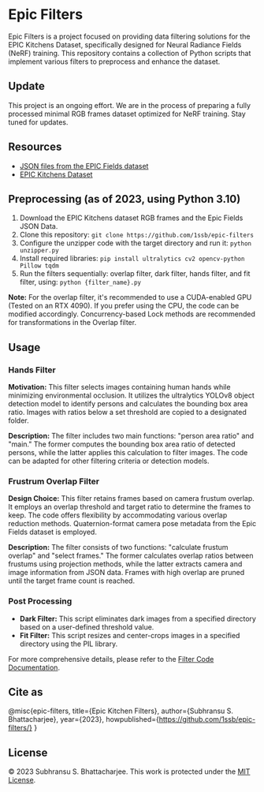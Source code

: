 # Epic Filters

Epic Filters is a project focused on providing data filtering solutions for the EPIC Kitchens Dataset, specifically designed for Neural Radiance Fields (NeRF) training. This repository contains a collection of Python scripts that implement various filters to preprocess and enhance the dataset.

## Update

This project is an ongoing effort. We are in the process of preparing a fully processed minimal RGB frames dataset optimized for NeRF training. Stay tuned for updates.

## Resources

- [JSON files from the EPIC Fields dataset](https://github.com/epic-kitchens/epic-Fields-code)
- [EPIC Kitchens Dataset](https://github.com/epic-kitchens/)

## Preprocessing (as of 2023, using Python 3.10)

1. Download the EPIC Kitchens dataset RGB frames and the Epic Fields JSON Data.
2. Clone this repository: `git clone https://github.com/1ssb/epic-filters`
3. Configure the unzipper code with the target directory and run it: `python unzipper.py`
4. Install required libraries: `pip install ultralytics cv2 opencv-python Pillow tqdm`
5. Run the filters sequentially: overlap filter, dark filter, hands filter, and fit filter, using: `python {filter_name}.py`

**Note:** For the overlap filter, it's recommended to use a CUDA-enabled GPU (Tested on an RTX 4090). If you prefer using the CPU, the code can be modified accordingly. Concurrency-based Lock methods are recommended for transformations in the Overlap filter.

## Usage

### Hands Filter

**Motivation:** This filter selects images containing human hands while minimizing environmental occlusion. It utilizes the ultralytics YOLOv8 object detection model to identify persons and calculates the bounding box area ratio. Images with ratios below a set threshold are copied to a designated folder.

**Description:** The filter includes two main functions: "person area ratio" and "main." The former computes the bounding box area ratio of detected persons, while the latter applies this calculation to filter images. The code can be adapted for other filtering criteria or detection models.

### Frustrum Overlap Filter

**Design Choice:** This filter retains frames based on camera frustum overlap. It employs an overlap threshold and target ratio to determine the frames to keep. The code offers flexibility by accommodating various overlap reduction methods. Quaternion-format camera pose metadata from the Epic Fields dataset is employed.

**Description:** The filter consists of two functions: "calculate frustum overlap" and "select frames." The former calculates overlap ratios between frustums using projection methods, while the latter extracts camera and image information from JSON data. Frames with high overlap are pruned until the target frame count is reached.

### Post Processing

- **Dark Filter:** This script eliminates dark images from a specified directory based on a user-defined threshold value.
- **Fit Filter:** This script resizes and center-crops images in a specified directory using the PIL library.

For more comprehensive details, please refer to the [Filter Code Documentation](https://github.com/1ssb/epic-filters/blob/main/Filter_Code_Documentation.pdf).

## Cite as

@misc{epic-filters,
title={Epic Kitchen Filters},
author={Subhransu S. Bhattacharjee},
year={2023},
howpublished={https://github.com/1ssb/epic-filters/}
}


## License

&copy; 2023 Subhransu S. Bhattacharjee. This work is protected under the [MIT License](https://opensource.org/licenses/MIT).
